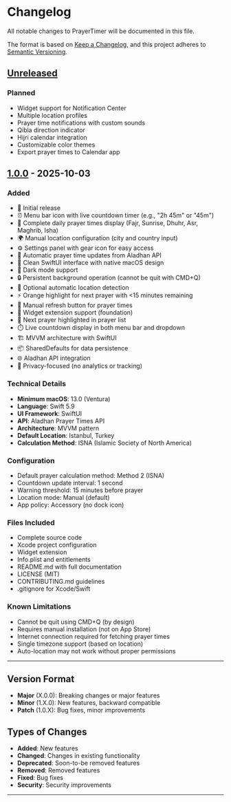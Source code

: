 # Changelog

All notable changes to PrayerTimer will be documented in this file.

The format is based on [Keep a Changelog](https://keepachangelog.com/en/1.0.0/),
and this project adheres to [Semantic Versioning](https://semver.org/spec/v2.0.0.html).

## [Unreleased]

### Planned
- Widget support for Notification Center
- Multiple location profiles
- Prayer time notifications with custom sounds
- Qibla direction indicator
- Hijri calendar integration
- Customizable color themes
- Export prayer times to Calendar app

## [1.0.0] - 2025-10-03

### Added
- 🎉 Initial release
- ⏰ Menu bar icon with live countdown timer (e.g., "2h 45m" or "45m")
- 🕌 Complete daily prayer times display (Fajr, Sunrise, Dhuhr, Asr, Maghrib, Isha)
- 🌍 Manual location configuration (city and country input)
- ⚙️ Settings panel with gear icon for easy access
- 🔄 Automatic prayer time updates from Aladhan API
- 🎨 Clean SwiftUI interface with native macOS design
- 🌙 Dark mode support
- 🔒 Persistent background operation (cannot be quit with CMD+Q)
- 📍 Optional automatic location detection
- ⚡ Orange highlight for next prayer with <15 minutes remaining
- 🔁 Manual refresh button for prayer times
- 📱 Widget extension support (foundation)
- 🎯 Next prayer highlighted in prayer list
- ⏱️ Live countdown display in both menu bar and dropdown
- 🏗️ MVVM architecture with SwiftUI
- 📦 SharedDefaults for data persistence
- 🌐 Aladhan API integration
- 🔐 Privacy-focused (no analytics or tracking)

### Technical Details
- **Minimum macOS**: 13.0 (Ventura)
- **Language**: Swift 5.9
- **UI Framework**: SwiftUI
- **API**: Aladhan Prayer Times API
- **Architecture**: MVVM pattern
- **Default Location**: Istanbul, Turkey
- **Calculation Method**: ISNA (Islamic Society of North America)

### Configuration
- Default prayer calculation method: Method 2 (ISNA)
- Countdown update interval: 1 second
- Warning threshold: 15 minutes before prayer
- Location mode: Manual (default)
- App policy: Accessory (no dock icon)

### Files Included
- Complete source code
- Xcode project configuration
- Widget extension
- Info.plist and entitlements
- README.md with full documentation
- LICENSE (MIT)
- CONTRIBUTING.md guidelines
- .gitignore for Xcode/Swift

### Known Limitations
- Cannot be quit using CMD+Q (by design)
- Requires manual installation (not on App Store)
- Internet connection required for fetching prayer times
- Single timezone support (based on location)
- Auto-location may not work without proper permissions

---

## Version Format

- **Major** (X.0.0): Breaking changes or major features
- **Minor** (1.X.0): New features, backward compatible
- **Patch** (1.0.X): Bug fixes, minor improvements

## Types of Changes

- **Added**: New features
- **Changed**: Changes in existing functionality
- **Deprecated**: Soon-to-be removed features
- **Removed**: Removed features
- **Fixed**: Bug fixes
- **Security**: Security improvements

---

[Unreleased]: https://github.com/ummugulsun/prayertimer/compare/v1.0.0...HEAD
[1.0.0]: https://github.com/ummugulsun/prayertimer/releases/tag/v1.0.0

